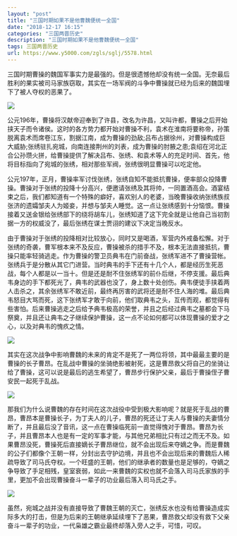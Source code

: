 ```yaml
---
layout: "post"
title: "三国时期如果不是他曹魏便统一全国"
date: "2018-12-17 16:15"
categories: "三国两晋历史"
description: "三国时期如果不是他曹魏便统一全国"
tags: 三国两晋历史
url: https://www.y5000.com/zgls/sglj/5578.html
---
```






三国时期曹操的魏国军事实力是最强的。但是很遗憾他却没有统一全国。无奈最后胜利的果实被司马家族窃取，其实在一场军阀的斗争中曹操就已经为后来的魏国埋下了被人夺权的恶果了。

![](https://img.y5000.com/uploads/allimg/161121/152022F43-0.jpg)

公元196年，曹操将汉献帝迎奉到了许县，改名为许昌，又叫许都，曹操之后开始挟天子而令诸侯。这时的各方势力都开始对曹操不利，袁术在淮南将要称帝，孙策脱离袁术而席卷江东，割据江南，成为曹操的劲敌;吕布占据徐州，对曹操构成巨大威胁;张绣驻扎宛城，向南连接荆州的刘表，成为曹操的肘腋之患;袁绍在河北正合公孙瓒火拼，给曹操提供了解决吕布、张绣、和袁术等人的充足时间、首先，他将目标指向了宛城的张绣，相对那些军阀，张绣很明显曹操可以吃定他。

公元197年，正月，曹操率军讨伐张绣，张绣自知不能抵抗曹操，便率部众投降曹操。曹操对于张绣的投降十分高兴，便邀请张绣及其将帅，一同置酒高会。酒宴结束之后，我们都知道有一个特殊的癖好，喜欢别人的老婆，当晚曹操收纳张绣族叔张济的遗孀邹夫人为姬妾，并想与邹夫人睡觉。这一点让张绣感到十分恼恨。曹操接着又送金银给张绣部下的绕将胡车儿，张绣知道了这下完全就是让他自己当初割据一方的权威没了，最后张绣在谋士贾诩的建议下决定当晚反水。

由于曹操对于张绣的投降相对比较放心，同时又是喝酒，军营内外戒备松懈。对于张绣的奇袭，曹军根本来不及反应，曹操被杀的措手不及，根本无法直接抵抗，曹操只能率轻骑逃走。作为曹操的警卫员典韦在门前奋战，张绣军进不了曹操营帐。张绣兵于是分散从其它门进营。当时典韦的手下还有十几个人，都是经历生死恶战，每个人都是以一当十。但是还是耐不住张绣军的前仆后继，不停支援。最后典韦身边的手下都死光了，典韦的武器也没了，身上数十处创伤。典韦便徒手挟着两人击杀之，其余张绣军不敢近前，最终再厉害的武将还是耐不住人海的堆。最后典韦怒目大骂而死，这下张绣军才敢于向前，他们取典韦之头，互传而观，都觉得有些害怕。后来曹操逃走之后给予典韦极高的荣誉，并且之后经过典韦之墓都会下马祭奠，并且还让典韦之子继续保护曹操，这一点不论如何都可以体现曹操的爱才之心，以及对典韦的愧疚之情。

![](https://img.y5000.com/uploads/allimg/161121/15202224M-1.jpg)

其实在这次战争中影响曹魏的未来的肯定不是死了一两位将领，其中最最主要的是曹操的长子曹昂。在乱战中曹操的坐骑绝影被射死，这是曹昂救父将自己的坐骑让给了曹操，这可以说是最后的逃生希望了，曹昂步行保护父亲，最后于曹操侄子曹安民一起死于乱战。

![](https://img.y5000.com/uploads/allimg/161121/15202221B-2.jpg)

那我们为什么说曹魏的存在时间在这次战役中受到极大影响呢？就是死于乱战的曹昂，曹昂本是曹操长子，为丁夫人的儿子，曹昂的死还让丁夫人与曹操的夫妻情分断了，并且最后没了音讯，这一点在曹操临死前一直觉得愧对于曹昂。曹昂为长子，并且曹昂本人也是有一定的军事才能，与其他兄弟相比只有过之而无不及。如果曹昂没死，曹操死后直接嫡长子曹昂继位，就不会出现后来夺嫡之争。而是曹魏的公子们都像个王朝一样，分封出去守护边境，并且也不会出现后来的曹魏后人稀疏导致了司马氏夺权。一个旺盛的王朝，他们的继承者的数量也是足够的，夺嫡之争导致了手足相残，皇室衰弱，如此一来曹魏的实权也就不会落入司马氏家族的手里，更加不会出现曹操奋斗一辈子的功业最后落入司马氏之手。

![](https://img.y5000.com/uploads/allimg/161121/152022B33-3.jpg)

虽然，宛城之战并没有直接导致了曹魏王朝的灭亡，张绣反水也没有给曹操造成实际多大的打击，但是为后来的王朝继承延续埋下了恶果，曹昂救父却没有救下父亲奋斗一辈子的功业，一代枭雄之霸业最终却落入旁人之手，可惜，可叹。
